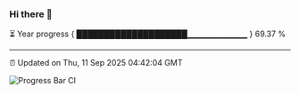 ### Hi there 👋

⏳ Year progress { ████████████████████▁▁▁▁▁▁▁▁▁▁ } 69.37 %

---

⏰ Updated on Thu, 11 Sep 2025 04:42:04 GMT

![Progress Bar CI](https://github.com/IshwaranRudhara/GIT-ACTION/workflows/Progress%20Bar%20CI/badge.svg)
